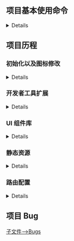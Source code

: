 ## 项目基本使用命令

<details><summary>Details</summary>

<br />

* 安装依赖

```bash
yarn
```

* 项目运行

```bash
yarn start
```

* 项目打包

```bash
yarn package
```

</details>

## 项目历程

### 初始化以及图标修改

<details><summary>Details</summary>

<br />

执行 `yarn` 安装依赖时 electron 安装失败，出现 404，需要更换 electron 安装相关路径信息，这是因为淘宝镜像的资源路径和官方的资源路径不同，官方的比淘宝的多了个 `v` 。

<br />

```bash
yarn config set electron_mirror http://npm.taobao.org/mirrors/electron/

yarn config set electron_custom_dir v13.1.2
```

<br />

图标修改 --> 在项目的 `assets` 文件夹中添加 logo 文件，更改 `package.json` 和 `main.ts` 中有关 icon 的信息，更换为 logo 文件，执行打包命令即可，会生成对应的软件包。

</details>

### 开发者工具扩展

<details><summary>Details</summary>

<br />

在开发，在 `main.ts` 文件中添加这段代码即可；

<br >

```js
  mainWindow.webContents.openDevTools()
```

</details>

### UI 组件库

<details><summary>Details</summary>

<br />

目前使用的是 [MUI](https://mui.com/)

</details>

### 静态资源

<details><summary>Details</summary>

<br />

所有静态资源存放在 `assets` 文件夹中

注意引入写法 git-commit->[add Welcome Page](https://github.com/kok-s0s/kk-react/commit/aac846155d157bc9d5d95c1f76be6644db269602)

</details>

### 路由配置

<details><summary>Details</summary>

<br />

引入 `react router v6`

注意 electron 使用的是 `HashRouter`

git-commit->[add React Router v6 && make a test file](https://github.com/kok-s0s/kk-react/commit/d0ce34bf0f9adffd23b82ed49dfa06530ad6129e)

</details>

## 项目 Bug

[子文件-->Bugs](./Bugs.md)
